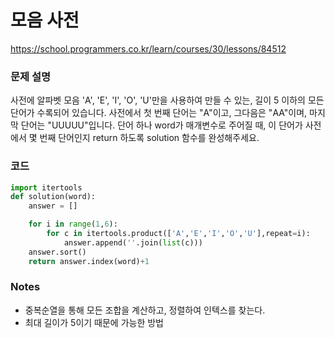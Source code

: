 # 모음 사전
https://school.programmers.co.kr/learn/courses/30/lessons/84512

### 문제 설명
사전에 알파벳 모음 'A', 'E', 'I', 'O', 'U'만을 사용하여 만들 수 있는, 길이 5 이하의 모든 단어가 수록되어 있습니다. 사전에서 첫 번째 단어는 "A"이고, 그다음은 "AA"이며, 마지막 단어는 "UUUUU"입니다.
단어 하나 word가 매개변수로 주어질 때, 이 단어가 사전에서 몇 번째 단어인지 return 하도록 solution 함수를 완성해주세요.

### 코드
```python
import itertools
def solution(word):
    answer = []

    for i in range(1,6):
        for c in itertools.product(['A','E','I','O','U'],repeat=i):
            answer.append(''.join(list(c)))
    answer.sort()
    return answer.index(word)+1

```

### Notes
- 중복순열을 통해 모든 조합을 계산하고, 정렬하여 인텍스를 찾는다.
- 최대 길이가 5이기 때문에 가능한 방법
